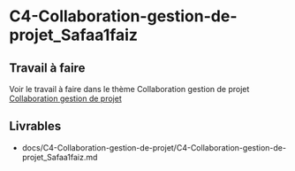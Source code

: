 
# C4-Collaboration-gestion-de-projet_Safaa1faiz

## Travail à faire
Voir le travail à faire dans le thème Collaboration gestion de projet
[Collaboration gestion de projet](https://github.com/solicoders/evaluation/issues/8)


## Livrables
- docs/C4-Collaboration-gestion-de-projet/C4-Collaboration-gestion-de-projet_Safaa1faiz.md 
 
